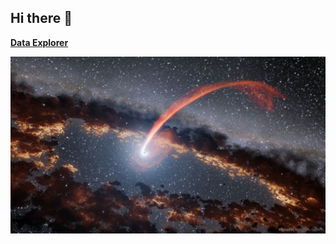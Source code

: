 ## Hi there 👋


<a href="https://img.shields.io/badge/Wix-000?style=for-the-badge&logo=wix&logoColor=white"></a>

 <b><a href="https://ossinsight.io/explore/">Data Explorer</a></b>

![El universo es Infinito](./BhShredder_NASA_3482.jpg)


<!--
**Orionk999/Orionk999** is a ✨ _special_ ✨ repository because its `README.md` (this file) appears on your GitHub profile.

Here are some ideas to get you started:

- 🔭 I’m currently working on ...
- 🌱 I’m currently learning ...
- 👯 I’m looking to collaborate on ...
- 🤔 I’m looking for help with ...
- 💬 Ask me about ...
- 📫 How to reach me: ...
- 😄 Pronouns: ...
- ⚡ Fun fact: ...
-->
